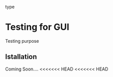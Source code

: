 type


# Testing for GUI
Testing purpose

## Istallation
Coming Soon....
<<<<<<< HEAD
<<<<<<< HEAD


